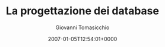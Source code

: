 ---
title: "La progettazione dei database"
author: "Giovanni Tomasicchio"
type: corso
date: 2007-01-05T12:54:01+0000
description: "La progettazione dei database"
url: /corsi/la-progettazione-dei-database/

---
